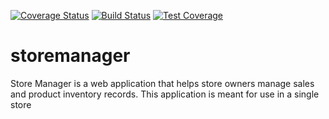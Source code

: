 [![Coverage Status](https://coveralls.io/repos/github/andrewhingah/storemanager/badge.svg?branch=ch-fix-error-in-badges-%23161313720)](https://coveralls.io/github/andrewhingah/storemanager?branch=ch-fix-error-in-badges-%23161313720)
[![Build Status](https://travis-ci.com/andrewhingah/storemanager.svg?branch=ch-fix-error-in-badges-%23161313720)](https://travis-ci.com/andrewhingah/storemanager)
[![Test Coverage](https://api.codeclimate.com/v1/badges/a99a88d28ad37a79dbf6/test_coverage)](https://codeclimate.com/github/codeclimate/codeclimate/test_coverage)

# storemanager
Store Manager is a web application that helps store owners manage sales and product inventory records. This application is meant for use in a single store
